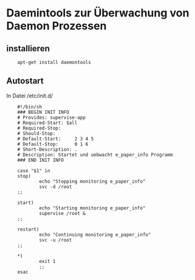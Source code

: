 # Daemintools zur Überwachung von Daemon Prozessen

## installieren

        apt-get install daemontools
        
## Autostart

In Datei /etc/init.d/

        #!/bin/sh
        ### BEGIN INIT INFO
        # Provides: supervise-app
        # Required-Start: $all
        # Required-Stop:     
        # Should-Stop:       
        # Default-Start:     2 3 4 5
        # Default-Stop:      0 1 6
        # Short-Description: .
        # Description: Startet und uebwacht e_paper_info Programm
        ### END INIT INFO

        case "$1" in
        stop)
                echo "Stopping monitoring e_paper_info"
                svc -d /root
        ;;

        start)
                echo "Starting monitoring e_paper_info"
                supervise /root &
        ;;

        restart)
                echo "Continuing monitoring e_paper_info"
                svc -u /root
        ;;

        *)
                exit 1
                ;;
        esac
        
  
